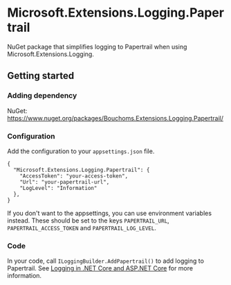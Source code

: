 # Microsoft.Extensions.Logging.Papertrail

NuGet package that simplifies logging to Papertrail when using Microsoft.Extensions.Logging.

## Getting started

### Adding dependency

NuGet: https://www.nuget.org/packages/Bouchoms.Extensions.Logging.Papertrail/

### Configuration
Add the configuration to your `appsettings.json` file.

```
{
  "Microsoft.Extensions.Logging.Papertrail": {
    "AccessToken": "your-access-token",
    "Url": "your-papertrail-url",
    "LogLevel": "Information"
  },
}
```

If you don't want to the appsettings, you can use environment variables instead. These should be set to the keys `PAPERTRAIL_URL`, `PAPERTRAIL_ACCESS_TOKEN` and `PAPERTRAIL_LOG_LEVEL`.

### Code
In your code, call `ILoggingBuilder.AddPapertrail()` to add logging to Papertrail. See [Logging in .NET Core and ASP.NET Core](https://docs.microsoft.com/en-us/aspnet/core/fundamentals/logging/) for more information. 
